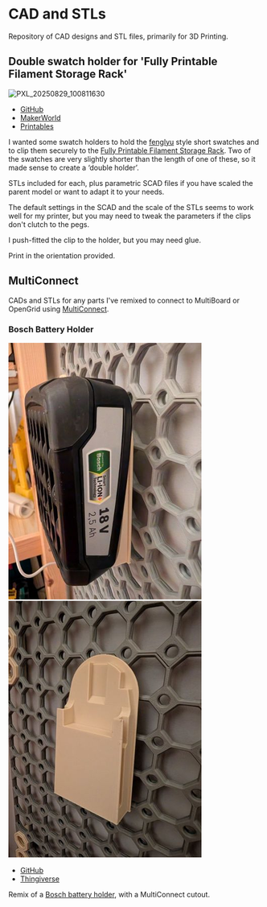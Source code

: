 # CAD and STLs
Repository of CAD designs and STL files, primarily for 3D Printing.

## Double swatch holder for 'Fully Printable Filament Storage Rack'
![PXL_20250829_100811630](https://github.com/user-attachments/assets/86072a4f-e94d-48a1-9595-c5fc6cc35ecc)

- [GitHub](https://github.com/SiDtheTurtle/CAD/tree/912e159d43ce11807beda35733a5dec7a5a75032/SwatchHolderForFilamentSpoolHolder)
- [MakerWorld](https://makerworld.com/en/models/1744616-double-swatch-holder-for-printable-filament-rack)
- [Printables](https://www.printables.com/model/1398572-double-swatch-holder-for-fully-printable-filament)

I wanted some swatch holders to hold the [fenglyu](https://makerworld.com/en/models/70155-filament-sample-card/) style short swatches and to clip them securely to the [Fully Printable Filament Storage Rack](https://www.printables.com/model/388935-fully-printable-filament-storage-rack). Two of the swatches are very slightly shorter than the length of one of these, so it made sense to create a ‘double holder’.

STLs included for each, plus parametric SCAD files if you have scaled the parent model or want to adapt it to your needs.

The default settings in the SCAD and the scale of the STLs seems to work well for my printer, but you may need to tweak the parameters if the clips don't clutch to the pegs.

I push-fitted the clip to the holder, but you may need glue.

Print in the orientation provided.

## MultiConnect
CADs and STLs for any parts I've remixed to connect to MultiBoard or OpenGrid using [MultiConnect](https://www.printables.com/model/1074671-raised-multiconnect-generic-connector-for-multiboa).

### Bosch Battery Holder
![](MultiConnectAdapters/Bosch_1.jpg)
![](MultiConnectAdapters/Bosch_3.jpg)

- [GitHub](MultiConnectAdapters/Bosch_Battery_Holder_with_Multiconnect_Cutout.stl)
- [Thingiverse](https://www.thingiverse.com/thing:7133829/files)

Remix of a [Bosch battery holder](https://www.thingiverse.com/thing:5190341), with a MultiConnect cutout.
